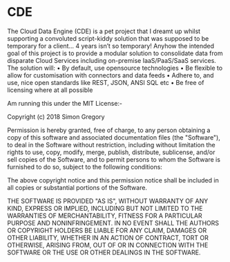 # CDE
The Cloud Data Engine (CDE) is a pet project that I dreamt up whilst supporting a convoluted script-kiddy solution that was supposed to be temporary for a client... 4 years isn’t so temporary!
Anyhow the intended goal of this project is to provide a modular solution to consolidate data from disparate Cloud Services including on-premise IaaS/PaaS/SaaS services.
The solution will:
•	By default, use opensource technologies
•	Be flexible to allow for customisation with connectors and data feeds
•	Adhere to, and use, nice open standards like REST, JSON, ANSI SQL etc
•	Be free of licensing where at all possible

Am running this under the MIT License:-

Copyright (c) 2018 Simon Gregory

Permission is hereby granted, free of charge, to any person obtaining a copy
of this software and associated documentation files (the "Software"), to deal
in the Software without restriction, including without limitation the rights
to use, copy, modify, merge, publish, distribute, sublicense, and/or sell
copies of the Software, and to permit persons to whom the Software is
furnished to do so, subject to the following conditions:

The above copyright notice and this permission notice shall be included in all
copies or substantial portions of the Software.

THE SOFTWARE IS PROVIDED "AS IS", WITHOUT WARRANTY OF ANY KIND, EXPRESS OR
IMPLIED, INCLUDING BUT NOT LIMITED TO THE WARRANTIES OF MERCHANTABILITY,
FITNESS FOR A PARTICULAR PURPOSE AND NONINFRINGEMENT. IN NO EVENT SHALL THE
AUTHORS OR COPYRIGHT HOLDERS BE LIABLE FOR ANY CLAIM, DAMAGES OR OTHER
LIABILITY, WHETHER IN AN ACTION OF CONTRACT, TORT OR OTHERWISE, ARISING FROM,
OUT OF OR IN CONNECTION WITH THE SOFTWARE OR THE USE OR OTHER DEALINGS IN THE
SOFTWARE.
